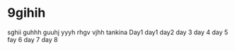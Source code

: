 # 9gihih
sghii
guhhh
guuhj
yyyh
rhgv
vjhh
tankina
Day1
day1
day2
day 3
day 4
day 5
fay 6
day 7
day 8
